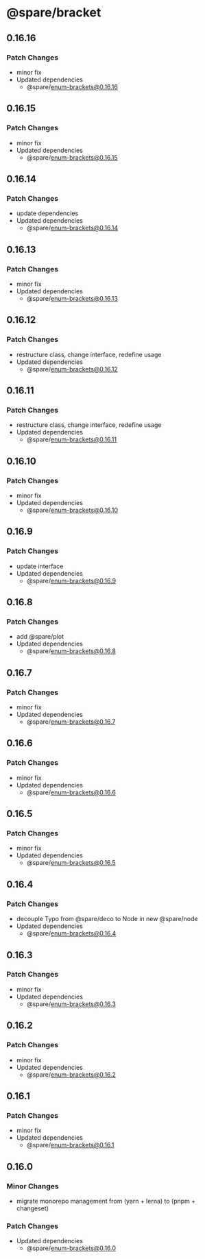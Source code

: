 # @spare/bracket

## 0.16.16

### Patch Changes

- minor fix
- Updated dependencies
  - @spare/enum-brackets@0.16.16

## 0.16.15

### Patch Changes

- minor fix
- Updated dependencies
  - @spare/enum-brackets@0.16.15

## 0.16.14

### Patch Changes

- update dependencies
- Updated dependencies
  - @spare/enum-brackets@0.16.14

## 0.16.13

### Patch Changes

- minor fix
- Updated dependencies
  - @spare/enum-brackets@0.16.13

## 0.16.12

### Patch Changes

- restructure class, change interface, redefine usage
- Updated dependencies
  - @spare/enum-brackets@0.16.12

## 0.16.11

### Patch Changes

- restructure class, change interface, redefine usage
- Updated dependencies
  - @spare/enum-brackets@0.16.11

## 0.16.10

### Patch Changes

- minor fix
- Updated dependencies
  - @spare/enum-brackets@0.16.10

## 0.16.9

### Patch Changes

- update interface
- Updated dependencies
  - @spare/enum-brackets@0.16.9

## 0.16.8

### Patch Changes

- add @spare/plot
- Updated dependencies
  - @spare/enum-brackets@0.16.8

## 0.16.7

### Patch Changes

- minor fix
- Updated dependencies
  - @spare/enum-brackets@0.16.7

## 0.16.6

### Patch Changes

- minor fix
- Updated dependencies
  - @spare/enum-brackets@0.16.6

## 0.16.5

### Patch Changes

- minor fix
- Updated dependencies
  - @spare/enum-brackets@0.16.5

## 0.16.4

### Patch Changes

- decouple Typo from @spare/deco to Node in new @spare/node
- Updated dependencies
  - @spare/enum-brackets@0.16.4

## 0.16.3

### Patch Changes

- minor fix
- Updated dependencies
  - @spare/enum-brackets@0.16.3

## 0.16.2

### Patch Changes

- minor fix
- Updated dependencies
  - @spare/enum-brackets@0.16.2

## 0.16.1

### Patch Changes

- minor fix
- Updated dependencies
  - @spare/enum-brackets@0.16.1

## 0.16.0

### Minor Changes

- migrate monorepo management from (yarn + lerna) to (pnpm + changeset)

### Patch Changes

- Updated dependencies
  - @spare/enum-brackets@0.16.0
